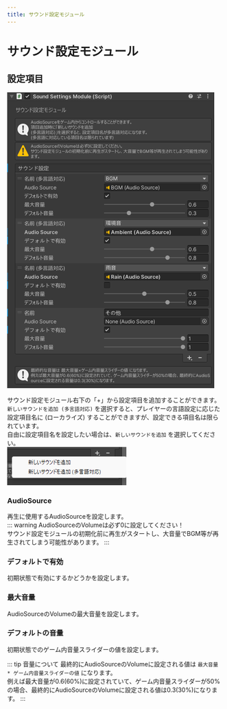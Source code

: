 ```yaml
---
title: サウンド設定モジュール
---
```


# サウンド設定モジュール

## 設定項目
![alt text](images/sound/main.png)

サウンド設定モジュール右下の「+」から設定項目を追加することができます。  
`新しいサウンドを追加 (多言語対応)` を選択すると、プレイヤーの言語設定に応じた設定項目名に (ローカライズ) することができますが、設定できる項目名は限られています。  
自由に設定項目名を設定したい場合は、`新しいサウンドを追加` を選択してください。  
![alt text](images/sound/add.png)  

### AudioSource
再生に使用するAudioSourceを設定します。  
::: warning
AudioSourceのVolumeは必ず0に設定してください！  
サウンド設定モジュールの初期化前に再生がスタートし、大音量でBGM等が再生されてしまう可能性があります。
:::

### デフォルトで有効
初期状態で有効にするかどうかを設定します。

### 最大音量
AudioSourceのVolumeの最大音量を設定します。  

### デフォルトの音量  
初期状態でのゲーム内音量スライダーの値を設定します。  

::: tip 音量について
最終的にAudioSourceのVolumeに設定される値は `最大音量 * ゲーム内音量スライダーの値` になります。  
例えば最大音量が0.6(60%)に設定されていて、ゲーム内音量スライダーが50%の場合、最終的にAudioSourceのVolumeに設定される値は0.3(30%)になります。
:::